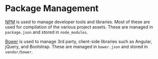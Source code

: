 # Package Management

[NPM](https://www.npmjs.org/) is used to manage developer tools and libraries. Most of these are used for compilation of the various project assets. These are managed in `package.json` and stored in `node_modules`.

[Bower](http://bower.io) is used to manage 3rd party, client-side libraries such as Angular, jQuery, and Bootstrap. These are managed in `bower.json` and stored in `vendor/bower`.


